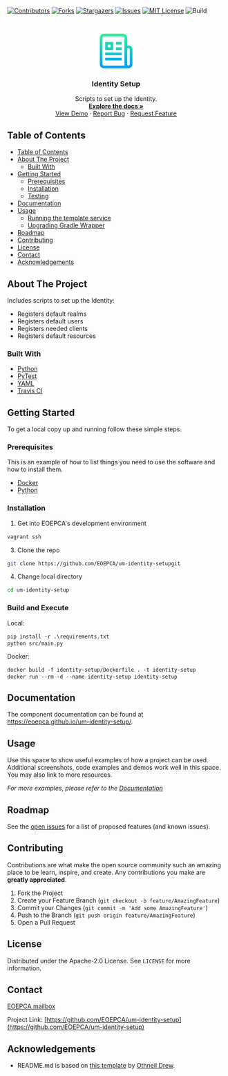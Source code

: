 <!--
***
*** To avoid retyping too much info. Do a search and replace for the following:
*** um-identity-setup
-->

<!-- PROJECT SHIELDS -->
<!--
*** See the bottom of this document for the declaration of the reference variables
*** for contributors-url, forks-url, etc. This is an optional, concise syntax you may use.
*** https://www.markdownguide.org/basic-syntax/#reference-style-links
-->

[![Contributors][contributors-shield]][contributors-url]
[![Forks][forks-shield]][forks-url]
[![Stargazers][stars-shield]][stars-url]
[![Issues][issues-shield]][issues-url]
[![MIT License][license-shield]][license-url]
![Build][build-shield]

<!-- PROJECT LOGO -->
<br />
<p align="center">
  <a href="https://github.com/EOEPCA/um-identity-setup">
    <img src="images/logo.png" alt="Logo" width="80" height="80">
  </a>

<h3 align="center">Identity Setup</h3>

  <p align="center">
    Scripts to set up the Identity.
    <br />
    <a href="https://github.com/EOEPCA/um-identity-setup"><strong>Explore the docs »</strong></a>
    <br />
    <a href="https://github.com/EOEPCA/um-identity-setup">View Demo</a>
    ·
    <a href="https://github.com/EOEPCA/um-identity-setup/issues">Report Bug</a>
    ·
    <a href="https://github.com/EOEPCA/um-identity-setup/issues">Request Feature</a>
  </p>
</p>

## Table of Contents

- [Table of Contents](#table-of-contents)
- [About The Project](#about-the-project)
    - [Built With](#built-with)
- [Getting Started](#getting-started)
    - [Prerequisites](#prerequisites)
    - [Installation](#installation)
    - [Testing](#testing)
- [Documentation](#documentation)
- [Usage](#usage)
    - [Running the template service](#running-the-template-service)
    - [Upgrading Gradle Wrapper](#upgrading-gradle-wrapper)
- [Roadmap](#roadmap)
- [Contributing](#contributing)
- [License](#license)
- [Contact](#contact)
- [Acknowledgements](#acknowledgements)

<!-- ABOUT THE PROJECT -->

## About The Project


Includes scripts to set up the Identity:

- Registers default realms
- Registers default users
- Registers needed clients
- Registers default resources

### Built With

- [Python](https://www.python.org//)
- [PyTest](https://docs.pytest.org)
- [YAML](https://yaml.org/)
- [Travis CI](https://travis-ci.com/)

<!-- GETTING STARTED -->

## Getting Started

To get a local copy up and running follow these simple steps.

### Prerequisites

This is an example of how to list things you need to use the software and how to install them.

- [Docker](https://www.docker.com/)
- [Python](https://www.python.org//)

### Installation

1. Get into EOEPCA's development environment

```sh
vagrant ssh
```

3. Clone the repo

```sh
git clone https://github.com/EOEPCA/um-identity-setupgit
```

4. Change local directory

```sh
cd um-identity-setup
```

### Build and Execute

Local:

```shell
pip install -r .\requirements.txt
python src/main.py
```

Docker:

```shell
docker build -f identity-setup/Dockerfile . -t identity-setup
docker run --rm -d --name identity-setup identity-setup
```

## Documentation

The component documentation can be found at https://eoepca.github.io/um-identity-setup/.

<!-- USAGE EXAMPLES -->

## Usage

Use this space to show useful examples of how a project can be used. Additional screenshots, code examples and demos work well in this space. You may also link to more resources.

_For more examples, please refer to the [Documentation](https://example.com)_

<!-- ROADMAP -->

## Roadmap

See the [open issues](https://github.com/EOEPCA/um-identity-setup/issues) for a list of proposed features (and known issues).

<!-- CONTRIBUTING -->

## Contributing

Contributions are what make the open source community such an amazing place to be learn, inspire, and create. Any contributions you make are **greatly appreciated**.

1. Fork the Project
2. Create your Feature Branch (`git checkout -b feature/AmazingFeature`)
3. Commit your Changes (`git commit -m 'Add some AmazingFeature'`)
4. Push to the Branch (`git push origin feature/AmazingFeature`)
5. Open a Pull Request

<!-- LICENSE -->

## License

Distributed under the Apache-2.0 License. See `LICENSE` for more information.

## Contact

[EOEPCA mailbox](eoepca.systemteam@telespazio.com)

Project Link: [https://github.com/EOEPCA/um-identity-setup](https://github.com/EOEPCA/um-identity-setup)

## Acknowledgements

- README.md is based on [this template](https://github.com/othneildrew/Best-README-Template) by [Othneil Drew](https://github.com/othneildrew).

[contributors-shield]: https://img.shields.io/github/contributors/EOEPCA/um-identity-setupsvg?style=flat-square
[contributors-url]: https://github.com/EOEPCA/um-identity-setup/graphs/contributors
[forks-shield]: https://img.shields.io/github/forks/EOEPCA/um-identity-setupsvg?style=flat-square
[forks-url]: https://github.com/EOEPCA/um-identity-setup/network/members
[stars-shield]: https://img.shields.io/github/stars/EOEPCA/um-identity-setupsvg?style=flat-square
[stars-url]: https://github.com/EOEPCA/um-identity-setup/stargazers
[issues-shield]: https://img.shields.io/github/issues/EOEPCA/um-identity-setupsvg?style=flat-square
[issues-url]: https://github.com/EOEPCA/um-identity-setup/issues
[license-shield]: https://img.shields.io/github/license/EOEPCA/um-identity-setupsvg?style=flat-square
[license-url]: https://github.com/EOEPCA/um-identity-setup/blob/master/LICENSE
[build-shield]: https://www.travis-ci.com/EOEPCA/um-identity-setupsvg?branch=master
